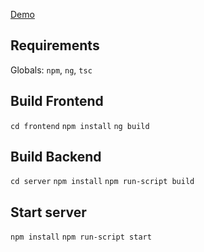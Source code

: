 [Demo]

## Requirements
Globals: `npm`, `ng`, `tsc`

## Build Frontend
`cd frontend`
`npm install`
`ng build`

## Build Backend
`cd server`
`npm install`
`npm run-script build`

## Start server
`npm install`
`npm run-script start`


[//]: # (References)
[Demo]: https://pointing-blackjack.herokuapp.com/

